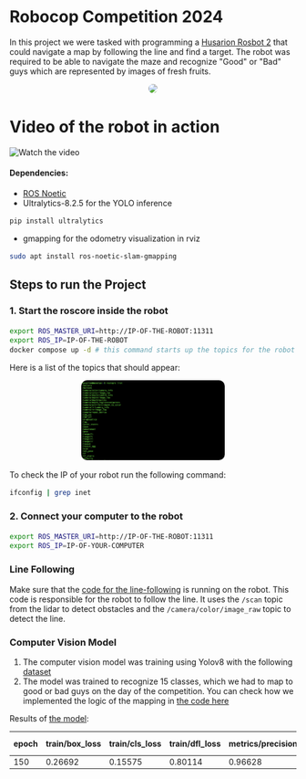 # Robocop Competition 2024


In this project we were tasked with programming a [Husarion Rosbot 2](https://husarion.com/robots/rosbot/)  that could navigate a map by following the line and find a target. The robot was required to be able to navigate the maze and recognize "Good" or "Bad" guys which are represented by images of fresh fruits. 
<div align="center">
  <a style="border-radius: 10px; max-width: 50%;">
    <img src="presentation/mclane_robot.png" style="border-radius: 10px; max-width: 50%;">
</a>
</div>


#  Video of the robot in action

![Watch the video](https://img.youtube.com/vi/1Q8Z9Q1Z9ZI/maxresdefault.jpg)

#### Dependencies:
- [ROS Noetic](http://wiki.ros.org/noetic/Installation/Ubuntu) 
- Ultralytics-8.2.5 for the YOLO inference
```bash
pip install ultralytics
```

- gmapping for the odometry visualization in rviz


```bash
sudo apt install ros-noetic-slam-gmapping
```

## Steps to run the Project




### 1. Start the roscore inside the robot
```bash
export ROS_MASTER_URI=http://IP-OF-THE-ROBOT:11311
export ROS_IP=IP-OF-THE-ROBOT
docker compose up -d # this command starts up the topics for the robot
```

Here is a list of the topics that should appear:
<p align="center">
    <img src="presentation/terminal_topics.png" alt="alt text" style="border-radius: 10px; max-width: 50%;">
</p>

To check the IP of your robot run the following command:
```bash
ifconfig | grep inet
```

### 2. Connect your computer to the robot

```bash
export ROS_MASTER_URI=http://IP-OF-THE-ROBOT:11311
export ROS_IP=IP-OF-YOUR-COMPUTER
```




### Line Following
Make sure that the [code for the line-following](/rosbot/robot_driver.py) is running on the robot. This code is responsible for the robot to follow the line. It uses the `/scan` topic from the lidar to detect obstacles and the `/camera/color/image_raw` topic to detect the line.



### Computer Vision Model
1. The computer vision model was training using Yolov8 with the following [dataset](https://universe.roboflow.com/freshie/freshie-fruits)
2. The model was trained to recognize  15 classes, which we had to map to good or bad guys on the day of the competition. You can check how we implemented the logic of the mapping in [the code here](/presentation/UI.py)


Results of [the model](/model_weights/best.pt):


| epoch | train/box_loss | train/cls_loss | train/dfl_loss | metrics/precision(B) | metrics/recall(B) | metrics/mAP50(B) | metrics/mAP50-95(B) |
|-------|----------------|----------------|----------------|----------------------|-------------------|------------------|---------------------|
| 150   | 0.26692        | 0.15575        | 0.80114        | 0.96628              | 0.95307           | 0.97066          | 0.93295             |

